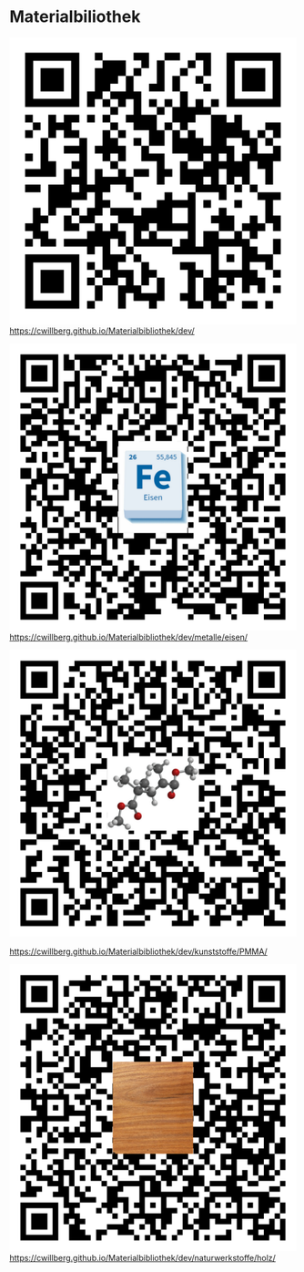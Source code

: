 # Materialbiliothek

![](src/figures/qr_codes/qr_mat_bib.png)
https://cwillberg.github.io/Materialbibliothek/dev/


![](src/figures/qr_codes/qr_eisen.png)
https://cwillberg.github.io/Materialbibliothek/dev/metalle/eisen/

![](src/figures/qr_codes/qr_PMMA.png)

https://cwillberg.github.io/Materialbibliothek/dev/kunststoffe/PMMA/


![](src/figures/qr_codes/qr_holz.png)
https://cwillberg.github.io/Materialbibliothek/dev/naturwerkstoffe/holz/




